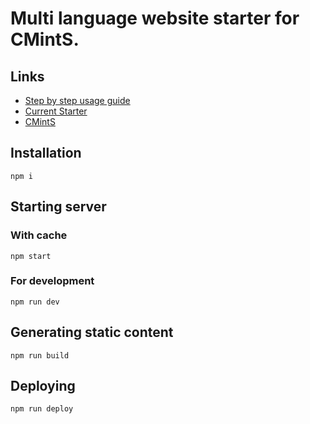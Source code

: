 # Multi language website starter for CMintS.

## Links

- [Step by step usage guide](https://cmints.io/quick-start)
- [Current Starter](https://multi.cmints.io/)
- [CMintS](https://cmints.io)

## Installation

```
npm i
```

## Starting server

### With cache

```
npm start
```

### For development

```
npm run dev
```

## Generating static content

```
npm run build
```

## Deploying

```
npm run deploy
```
